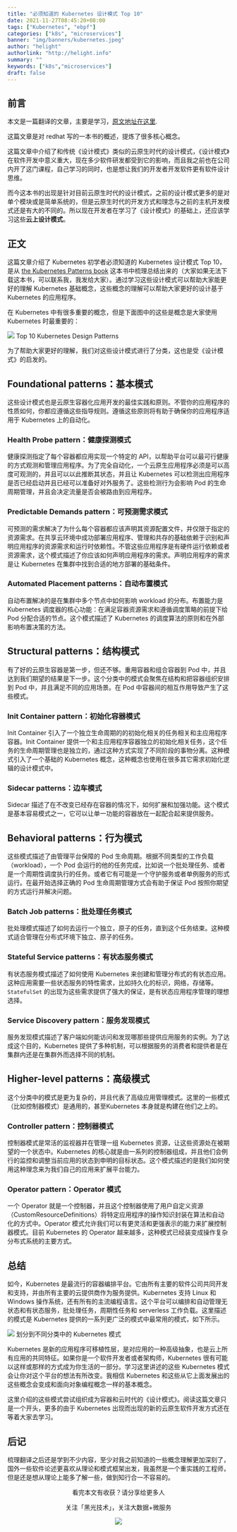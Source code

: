 ```yaml
---
title: "必须知道的 Kubernetes 设计模式 Top 10"
date: 2021-11-27T08:45:20+08:00
tags: ["Kubernetes", "ebpf"]
categories: ["k8s", "microservices"]
banner: "img/banners/kubernetes.jpeg"
author: "helight"
authorlink: "http://helight.info"
summary: ""
keywords: ["k8s","microservices"]
draft: false
---
```


## 前言
本文是一篇翻译的文章，主要是学习，[原文地址在这里](https://developers.redhat.com/blog/2020/05/11/top-10-must-know-kubernetes-design-patterns).

这篇文章是对 redhat 写的一本书的概述，提炼了很多核心概念。

这篇文章中介绍了和传统《设计模式》类似的云原生时代的设计模式，《设计模式》在软件开发中意义重大，现在多少软件研发都受到它的影响，而且我之前也在公司内开了这门课程，自己学习的同时，也是想让我们的开发者开发软件更有软件设计思维。

而今这本书的出现是针对目前云原生时代的设计模式，之前的设计模式更多的是对单个模块或是简单系统的，但是云原生时代的开发方式和理念与之前的主机开发模式还是有大的不同的。所以现在开发者在学习了《设计模式》的基础上，还应该学习这些**云上设计模式**。

## 正文
这篇文章介绍了 Kubernetes 初学者必须知道的 Kubernetes 设计模式 Top 10，是从 [the Kubernetes Patterns book](https://developers.redhat.com/books/kubernetes-patterns) 这本书中梳理总结出来的（大家如果无法下载这本书，可以联系我，我发给大家）。通过学习这些设计模式可以帮助大家能更好的理解 Kubernetes 基础概念，这些概念的理解可以帮助大家更好的设计基于 Kubernetes 的应用程序。

在 Kubernetes 中有很多重要的概念，但是下面图中的这些是概念是大家使用 Kubernetes 时最重要的：

![](imgs/top_10_kubernetes_patterns.png)
Top 10 Kubernetes Design Patterns

为了帮助大家更好的理解，我们对这些设计模式进行了分类，这也是受《设计模式》的启发的。

## Foundational patterns：基本模式
这些设计模式也是云原生容器化应用开发的最佳实践和原则。不管你的应用程序的性质如何，你都应遵循这些指导规则。遵循这些原则将有助于确保你的应用程序适用于 Kubernetes 上的自动化。

### Health Probe pattern：健康探测模式
健康探测指定了每个容器都应用实现一个特定的 API，以帮助平台可以最可行健康的方式观测和管理应用程序。为了完全自动化，一个云原生应用程序必须是可以高度可观测的，并且可以以此推断其状态，并且让 Kubernetes 可以检测出应用程序是否已经启动并且已经可以准备好对外服务了。这些检测行为会影响 Pod 的生命周期管理，并且会决定流量是否会被路由到应用程序。

### Predictable Demands pattern：可预测需求模式
可预测的需求解决了为什么每个容器都应该声明其资源配置文件，并仅限于指定的资源需求。在共享云环境中成功部署应用程序、管理和共存的基础依赖于识别和声明应用程序的资源需求和运行时依赖性。不管这些应用程序是有硬件运行依赖或者资源需求，这个模式描述了你应该如何声明应用程序的需求。声明应用程序的需求是让 Kubernetes 在集群中找到合适的地方部署的基础条件。

### Automated Placement patterns：自动布置模式
自动布置解决的是在集群中多个节点中如何影响 workload 的分布。布置能力是 Kubernetes 调度器的核心功能：在满足容器资源需求和遵循调度策略的前提下给 Pod 分配合适的节点。这个模式描述了 Kubernetes 的调度算法的原则和在外部影响布置决策的方法。

## Structural patterns：结构模式
有了好的云原生容器是第一步，但还不够。重用容器和组合容器到 Pod 中，并且达到我们期望的结果是下一步。这个分类中的模式会聚焦在结构和把容器组织安排到 Pod 中，并且满足不同的应用场景。在 Pod 中容器间的相互作用导致产生了这些模式。

### Init Container pattern：初始化容器模式
Init Container 引入了一个独立生命周期的的初始化相关的任务相关和主应用程序容器。Init Container 提供一个和主应用程序容器独立的初始化相关任务，这个任务的生命周期管理也是独立的，通过这种方式实现了不同阶段的事物分离。这种模式引入了一个基础的 Kubernetes 概念，这种概念也使用在很多其它需求初始化逻辑的设计模式中。

### Sidecar patterns：边车模式
Sidecar 描述了在不改变已经存在容器的情况下，如何扩展和加强功能。这个模式是基本容易模式之一，它可以让单一功能的容器放在一起配合起来提供服务。

## Behavioral patterns：行为模式
这些模式描述了由管理平台保障的 Pod 生命周期。根据不同类型的工作负载（workload），一个 Pod 会运行的他的任务完成，比如说一个批处理任务、或者是一个周期性调度执行的任务。或者它有可能是一个守护服务或者单例服务的形式运行。在最开始选择正确的 Pod 生命周期管理方式会有助于保证 Pod 按照你期望的方式运行并解决问题。

### Batch Job patterns：批处理任务模式
批处理模式描述了如何去运行一个独立，原子的任务，直到这个任务结束。这种模式适合管理在分布式环境下独立、原子的任务。

### Stateful Service patterns：有状态服务模式
有状态服务模式描述了如何使用 Kubernetes 来创建和管理分布式的有状态应用。这种应用需要一些状态服务的特性需求，比如持久化的标识，网络，存储等。`StatefulSet` 的出现为这些需求提供了强大的保证，是有状态应用程序管理的理想选择。

### Service Discovery pattern：服务发现模式
服务发现模式描述了客户端如何能访问和发现哪那些提供应用服务的实例。为了达成这个目的，Kubernetes 提供了多种机制，可以根据服务的消费者和提供者是在集群内还是在集群外而选择不同的机制。

## Higher-level patterns：高级模式
这个分类中的模式是更为复杂的，并且代表了高级应用管理模式。这里的一些模式（比如控制器模式）是通用的，甚至Kubernetes 本身就是构建在他们之上的。

### Controller pattern：控制器模式
控制器模式是常活的监视器并在管理一组 Kubernetes 资源，让这些资源处在被期望的一个状态中。Kubernetes 的核心就是由一系列的控制器组成，并且他们会例行的监控和调整当前应用的状态到申明的目标状态。这个模式描述的是我们如何使用这种理念来为我们自己的应用来扩展平台能力。

### Operator pattern：Operator 模式
一个 Operator 就是一个控制器，并且这个控制器使用了用户自定义资源（CustomResourceDefinitions）将特定应用程序的操作知识封装在算法和自动化的方式中。Operator 模式允许我们可以有更灵活和更强表示的能力来扩展控制器模式。目前 Kubernetes 的 Operator 越来越多，这种模式已经装变成操作复杂分布式系统的主要方式。

## 总结
如今，Kubernetes 是最流行的容器编排平台。它由所有主要的软件公司共同开发和支持，并由所有主要的云提供商作为服务提供。Kubernetes 支持 Linux 和 Windows 操作系统，还有所有的主流编程语言。这个平台可以编排和自动管理无状态和有状态服务，批处理任务，周期性任务和 serverless 工作负载。这里描述的模式是 Kubernetes 提供的一系列更广泛的模式中最常用的模式，如下所示。

![](imgs/KubernetePatternsLevels-SingleColor-Copy-of-Full-1024x660.png)
划分到不同分类中的 Kubernetes 模式

Kubernetes 是新的应用程序可移植性层，是对应用的一种高级抽象，也是云上所有应用的共同特征。如果你是一个软件开发者或者架构师，Kubernetes 很有可能以这样或那样的方式成为你生活的一部分。学习这里讲述的这些 Kubernetes 模式会让你对这个平台的想法有所改变。我相信 Kubernetes 和这些从它上面发展出的这些概念会变成和面向对象编程概念一样的基本概念。

这里介绍的这些模式尝试组织成为容器和云时代的《设计模式》。阅读这篇文章只是一个开头，更多的由于 Kubernetes 出现而出现的新的云原生软件开发方式还在等着大家去学习。

## 后记
梳理翻译之后还是学到不少内容，至少对我之前知道的一些概念理解更加深刻了，国外一些软件论述更喜欢从理论和模式框架出发，我虽然是一个重实践的工程师，但是还是想从理论上能多了解一些，做到知行合一不容易的。

<center>
看完本文有收获？请分享给更多人

关注「黑光技术」，关注大数据+微服务

![](/img/qrcode_helight_tech.jpg)
</center>